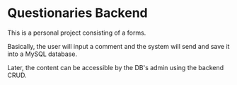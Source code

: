 # Questionaries Backend

This is a personal project consisting of a forms. 

Basically, the user will input a comment and the system will send and save it into a MySQL database.

Later, the content can be accessible by the DB's admin using the backend CRUD.

